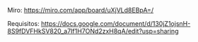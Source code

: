 Miro: https://miro.com/app/board/uXjVLd8EBpA=/

Requisitos: https://docs.google.com/document/d/130jZ1ojsnH-8S9fDVFHkSV820_a7If1H7ONd2zxH8qA/edit?usp=sharing
